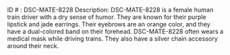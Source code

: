 ID # : DSC-MATE-8228
Description: DSC-MATE-8228 is a female human train driver with a dry sense of humor. They are known for their purple lipstick and jade earrings. Their eyebrows are an orange color, and they have a dual-colored band on their forehead. DSC-MATE-8228 often wears a medical mask while driving trains. They also have a silver chain accessory around their neck.